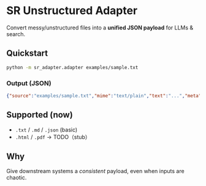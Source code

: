 # SR Unstructured Adapter

Convert messy/unstructured files into a **unified JSON payload** for LLMs & search.

## Quickstart
```bash
python -m sr_adapter.adapter examples/sample.txt
```

### Output (JSON)
```json
{"source":"examples/sample.txt","mime":"text/plain","text":"...","meta":{"size":123}}
```

## Supported (now)
- `.txt` / `.md` / `.json` (basic)
- `.html` / `.pdf` → TODO（stub）

## Why
Give downstream systems a *consistent* payload, even when inputs are chaotic.
